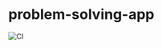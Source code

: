 # problem-solving-app

![CI](https://github.com/dinujubd/problem-solving-app/workflows/CI/badge.svg?branch=master)
